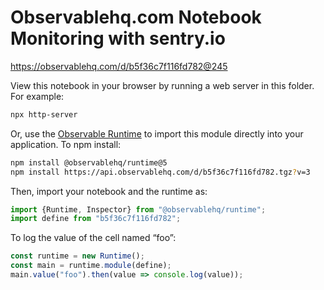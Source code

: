 # Observablehq.com Notebook Monitoring with sentry.io

https://observablehq.com/d/b5f36c7f116fd782@245

View this notebook in your browser by running a web server in this folder. For
example:

~~~sh
npx http-server
~~~

Or, use the [Observable Runtime](https://github.com/observablehq/runtime) to
import this module directly into your application. To npm install:

~~~sh
npm install @observablehq/runtime@5
npm install https://api.observablehq.com/d/b5f36c7f116fd782.tgz?v=3
~~~

Then, import your notebook and the runtime as:

~~~js
import {Runtime, Inspector} from "@observablehq/runtime";
import define from "b5f36c7f116fd782";
~~~

To log the value of the cell named “foo”:

~~~js
const runtime = new Runtime();
const main = runtime.module(define);
main.value("foo").then(value => console.log(value));
~~~
